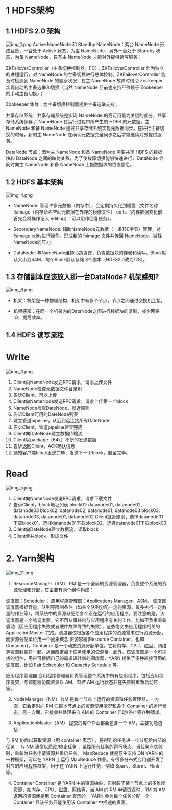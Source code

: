 # 1 HDFS架构


## 1.1 HDFS 2.0 架构
![img_1.png](img_1.png)
Active NameNode 和 Standby NameNode：两台 NameNode 形成互备，一台处于 Active 状态，为主 NameNode，另外一台处于 Standby 状态，为备 NameNode，只有主 NameNode 才能对外提供读写服务；

ZKFailoverController（主备切换控制器，FC）：ZKFailoverController 作为独立的进程运行，对 NameNode 的主备切换进行总体控制。ZKFailoverController 能及时检测到 NameNode 的健康状况，在主 NameNode 故障时借助 Zookeeper 实现自动的主备选举和切换（当然 NameNode 目前也支持不依赖于 Zookeeper 的手动主备切换）；

Zookeeper 集群：为主备切换控制器提供主备选举支持；

共享存储系统：共享存储系统是实现 NameNode 的高可用最为关键的部分，共享存储系统保存了 NameNode 在运行过程中所产生的 HDFS 的元数据。主 NameNode 和备 NameNode 通过共享存储系统实现元数据同步。在进行主备切换的时候，新的主 NameNode 在确认元数据完全同步之后才能继续对外提供服务。

DataNode 节点：因为主 NameNode 和备 NameNode 需要共享 HDFS 的数据块和 DataNode 之间的映射关系，为了使故障切换能够快速进行，DataNode 会同时向主 NameNode 和备 NameNode 上报数据块的位置信息。

## 1.2 HDFS 基本架构
![img_4.png](img_4.png)
- NameNode: 管理许多元数据（内存中），会定期持久化到磁盘（文件名称fsimage（内存命名空间元数据在外存的镜像文件） edits（内存数据变化前首先会将操作记入 editlog）：可以用作回复任务）。

- SecondaryNameNode: 辅助NameNode元数据（一条150字节）管理，对fsimage edits进行操作，形成新的 fsimage 文件并传回 NameNode，减轻NameNode的压力。

- DataNode: 与NameNode维持心跳发送，负责数据块的存储和读写。Block默认大小为64M，每个Block默认存储 3个副本（HDFS2.0改为128）。

## 1.3 存储副本应该放入那一台DataNode? 机架感知?

![img_6.png](img_6.png)

- 机架：机架是一种物理结构，机架中有多个节点，节点之间通过交换机连接。

- 机架感知：在同一个机架内的DataNode之间进行数据块的复制，减少网络IO，提高效率。


## 1.4 HDFS 读写流程
<h1>Write</h1>

![img_3.png](img_3.png)

1. Client向NameNode发送RPC请求，请求上传文件
2. NameNode检查元数据文件目录树
3. 告诉Client，可以上传
4. Client向NameNode发送RPC请求，请求上传第一个block
5. NameNode检查DateNode，就近原则
6. 告诉Client可用的DateNode列表
7. 建立管道pipeline，从近到远连接所有DateNode
8. 告诉Client，管道pipeline建立完成
9. Client向DateNode建立数据传输流
10. Client以package（64k）不断的发送数据
11. 告诉返回Client，ACK确认信息
12. 通知客户端block发送完毕，发送下一个block，直至完毕。

<h1>Read</h1>

![img_5.png](img_5.png)

1. Client向NameNode发送RPC请求，请求下载文件
2. 告诉Client，block地址列表
   block01: datanode01, datanode02, datanode03
   block02: datanode02, datanode01, datanode03
   block03: datanode03, datanode01, datanode02
Client就近原则，选择datanode01下载block01，选择datanode01下载block02，选择datanode01下载block03
3. Client向DateNode建立数据流，读取block
4. Client合并block，形成文件


# 2. Yarn架构
![img_11.png](img_11.png)
1. ResourceManager（RM）
   RM 是一个全局的资源管理器，负责整个系统的资源管理和分配，它主要有两个组件构成：

调度器：Scheduler；
应用程序管理器：Applications Manager，ASM。
调度器
调度器根据容量、队列等限制条件（如某个队列分配一定的资源，最多执行一定数量的作业等），将系统中的资源分配给各个正在运行的应用程序。要注意的是，该调度器是一个纯调度器，它不再从事任何与应用程序有关的工作，比如不负责重新启动（因应用程序失败或者硬件故障导致的失败），这些均交由应用程序相关的 ApplicationMaster 完成。调度器仅根据各个应用程序的资源需求进行资源分配，而资源分配单位用一个抽象概念 资源容器(Resource Container，也即 Container)，Container 是一个动态资源分配单位，它将内存、CPU、磁盘、网络等资源封装在一起，从而限定每个任务使用的资源量。此外，该调度器是一个可插拔的组件，用户可根据自己的需求设计新的调度器，YARN 提供了多种直接可用的调度器，比如 Fair Scheduler 和 Capacity Schedule 等。

应用程序管理器
应用程序管理器负责管理整个系统中所有应用程序，包括应用程序提交、与调度器协商资源以 AM、监控 AM 运行状态并在失败时重新启动它等。

2. NodeManager（NM）
   NM 是每个节点上运行的资源和任务管理器，一方面，它会定时向 RM 汇报本节点上的资源使用情况和各个 Container 的运行状态；另一方面，它接收并处理来自 AM 的 Container 启动/停止等各种请求。

3. ApplicationMaster（AM）
   提交的每个作业都会包含一个 AM，主要功能包括：

与 RM 协商以获取资源（用 container 表示）；
将得到的任务进一步分配给内部的任务；
与 NM 通信以启动/停止任务；
监控所有任务的运行状态，当任务有失败时，重新为任务申请资源并重启任务。
MapReduce 就是原生支持 ON YARN 的一种框架，可以在 YARN 上运行 MapReduce 作业。有很多分布式应用都开发了对应的应用程序框架，用于在 YARN 上运行任务，例如 Spark，Storm、Flink 等。

4. Container
   Container 是 YARN 中的资源抽象，它封装了某个节点上的多维度资源，如内存、CPU、磁盘、网络等，当 AM 向 RM 申请资源时，RM 为 AM 返回的资源便是用 Container 表示的。 YARN 会为每个任务分配一个 Container 且该任务只能使用该 Container 中描述的资源。

